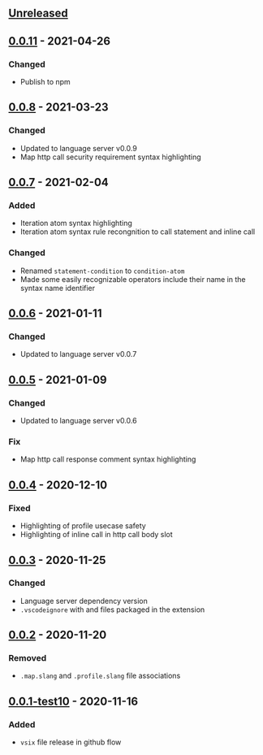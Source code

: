 ## [Unreleased]

## [0.0.11] - 2021-04-26

### Changed
* Publish to npm

## [0.0.8] - 2021-03-23

### Changed
* Updated to language server v0.0.9
* Map http call security requirement syntax highlighting

## [0.0.7] - 2021-02-04

### Added
* Iteration atom syntax highlighting
* Iteration atom syntax rule recongnition to call statement and inline call

### Changed
* Renamed `statement-condition` to `condition-atom`
* Made some easily recognizable operators include their name in the syntax name identifier

## [0.0.6] - 2021-01-11

### Changed
* Updated to language server v0.0.7

## [0.0.5] - 2021-01-09

### Changed
* Updated to language server v0.0.6

### Fix
* Map http call response comment syntax highlighting

## [0.0.4] - 2020-12-10

### Fixed
* Highlighting of profile usecase safety
* Highlighting of inline call in http call body slot

## [0.0.3] - 2020-11-25

### Changed
* Language server dependency version
* `.vscodeignore` with and files packaged in the extension

## [0.0.2] - 2020-11-20

### Removed
* `.map.slang` and `.profile.slang` file associations

## [0.0.1-test10] - 2020-11-16

### Added
* `vsix` file release in github flow

[Unreleased]: https://github.com/superfaceai/language-client-vscode/compare/v0.0.11...HEAD
[0.0.11]: https://github.com/superfaceai/language-client-vscode/compare/v0.0.8...v0.0.11
[0.0.8]: https://github.com/superfaceai/language-client-vscode/compare/v0.0.7...v0.0.8
[0.0.7]: https://github.com/superfaceai/language-client-vscode/compare/v0.0.6...v0.0.7
[0.0.6]: https://github.com/superfaceai/language-client-vscode/compare/v0.0.5...v0.0.6
[0.0.5]: https://github.com/superfaceai/language-client-vscode/compare/v0.0.4...v0.0.5
[0.0.4]: https://github.com/superfaceai/language-client-vscode/compare/v0.0.3...v0.0.4
[0.0.3]: https://github.com/superfaceai/language-client-vscode/compare/v0.0.2...v0.0.3
[0.0.2]: https://github.com/superfaceai/language-client-vscode/compare/v0.0.1-test10...v0.0.2
[0.0.1-test10]: https://github.com/superfaceai/language-client-vscode/releases/tag/v0.0.1-test10
